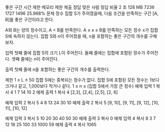 좋은 구간
시간 제한	메모리 제한	제출	정답	맞은 사람	정답 비율
2 초	128 MB	7236	1727	1496	25.968%
문제
정수 집합 S가 주어졌을때, 다음 조건을 만족하는 구간 [A, B]를 좋은 구간이라고 한다.

A와 B는 양의 정수이고, A < B를 만족한다.
A ≤ x ≤ B를 만족하는 모든 정수 x가 집합 S에 속하지 않는다.
집합 S와 n이 주어졌을 때, n을 포함하는 좋은 구간의 개수를 구해보자.

입력
첫째 줄에 집합 S의 크기 L이 주어진다. 둘째 줄에는 집합에 포함된 정수가 주어진다. 셋째 줄에는 n이 주어진다.

출력
첫째 줄에 n을 포함하는 좋은 구간의 개수를 출력한다.

제한
1 ≤ L ≤ 50
집합 S에는 중복되는 정수가 없다.
집합 S에 포함된 모든 정수는 1보다 크거나 같고, 1,000보다 작거나 같다.
1 ≤ n ≤ (집합 S에서 가장 큰 정수)
예제 입력 1  복사
4
1 7 14 10
2
예제 출력 1  복사
4
[2,3], [2,4], [2,5], [2, 6]

예제 입력 2  복사
5
4 8 13 24 30
10
예제 출력 2  복사
5
[9, 10], [9, 11], [9, 12], [10, 11], [10, 12]

예제 입력 3  복사
5
10 20 30 40 50
30
예제 출력 3  복사
0
예제 입력 4  복사
8
3 7 12 18 25 100 33 1000
59
예제 출력 4  복사
1065
